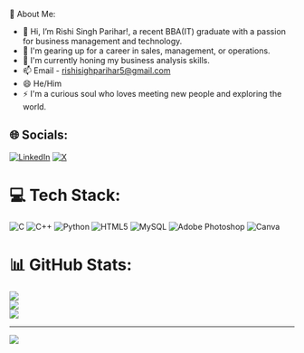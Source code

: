 💫 About Me:
- 👋 Hi, I’m Rishi Singh Parihar!, a recent BBA(IT) graduate with a passion for business management and technology.  
- 👀 I'm gearing up for a career in sales, management, or operations.
- 🌱 I'm currently honing my business analysis skills.
- 📫 Email - rishisighparihar5@gmail.com 
- 😄 He/Him
- ⚡ I'm a curious soul who loves meeting new people and exploring the world.


## 🌐 Socials:
[![LinkedIn](https://img.shields.io/badge/LinkedIn-%230077B5.svg?logo=linkedin&logoColor=white)](https://linkedin.com/in/https://www.linkedin.com/in/rishi-singh-parihar-9b00041a3/) 
[![X](https://img.shields.io/badge/X-black.svg?logo=X&logoColor=white)](https://x.com/https://twitter.com/rishisingh746) 


# 💻 Tech Stack:
![C](https://img.shields.io/badge/c-%2300599C.svg?style=for-the-badge&logo=c&logoColor=white) ![C++](https://img.shields.io/badge/c++-%2300599C.svg?style=for-the-badge&logo=c%2B%2B&logoColor=white) ![Python](https://img.shields.io/badge/python-3670A0?style=for-the-badge&logo=python&logoColor=ffdd54) ![HTML5](https://img.shields.io/badge/html5-%23E34F26.svg?style=for-the-badge&logo=html5&logoColor=white) ![MySQL](https://img.shields.io/badge/mysql-%2300000f.svg?style=for-the-badge&logo=mysql&logoColor=white) ![Adobe Photoshop](https://img.shields.io/badge/adobe%20photoshop-%2331A8FF.svg?style=for-the-badge&logo=adobe%20photoshop&logoColor=white) ![Canva](https://img.shields.io/badge/Canva-%2300C4CC.svg?style=for-the-badge&logo=Canva&logoColor=white)


# 📊 GitHub Stats:
![](https://github-readme-stats.vercel.app/api?username=rishisinghparihar07&theme=dark&hide_border=false&include_all_commits=false&count_private=false)<br/>
![](https://github-readme-streak-stats.herokuapp.com/?user=rishisinghparihar07&theme=dark&hide_border=false)<br/>
![](https://github-readme-stats.vercel.app/api/top-langs/?username=rishisinghparihar07&theme=dark&hide_border=false&include_all_commits=false&count_private=false&layout=compact)

---
[![](https://visitcount.itsvg.in/api?id=rishisinghparihar07&icon=0&color=0)](https://visitcount.itsvg.in)


